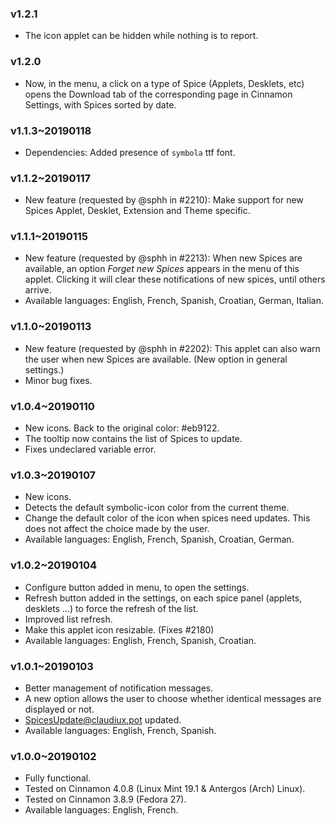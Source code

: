 ### v1.2.1
  * The icon applet can be hidden while nothing is to report.

### v1.2.0
  * Now, in the menu, a click on a type of Spice (Applets, Desklets, etc) opens the Download tab of the corresponding page in Cinnamon Settings, with Spices sorted by date.

### v1.1.3~20190118
  * Dependencies: Added presence of `symbola` ttf font.

### v1.1.2~20190117
  * New feature (requested by @sphh in #2210): Make support for new Spices Applet, Desklet, Extension and Theme specific.

### v1.1.1~20190115
  * New feature (requested by @sphh in #2213): When new Spices are available, an option _Forget new Spices_ appears in the menu of this applet. Clicking it will clear these notifications of new spices, until others arrive.
  * Available languages: English, French, Spanish, Croatian, German, Italian.

### v1.1.0~20190113
  * New feature (requested by @sphh in #2202): This applet can also warn the user when new Spices are available. (New option in general settings.)
  * Minor bug fixes.

### v1.0.4~20190110
  * New icons. Back to the original color: #eb9122.
  * The tooltip now contains the list of Spices to update.
  * Fixes undeclared variable error.

### v1.0.3~20190107
  * New icons.
  * Detects the default symbolic-icon color from the current theme.
  * Change the default color of the icon when spices need updates. This does not affect the choice made by the user.
  * Available languages: English, French, Spanish, Croatian, German.

### v1.0.2~20190104
  * Configure button added in menu, to open the settings.
  * Refresh button added in the settings, on each spice panel (applets, desklets ...) to force the refresh of the list.
  * Improved list refresh.
  * Make this applet icon resizable. (Fixes #2180)
  * Available languages: English, French, Spanish, Croatian.

### v1.0.1~20190103
  * Better management of notification messages.
  * A new option allows the user to choose whether identical messages are displayed or not.
  * SpicesUpdate@claudiux.pot updated.
  * Available languages: English, French, Spanish.

### v1.0.0~20190102
  * Fully functional.
  * Tested on Cinnamon 4.0.8 (Linux Mint 19.1 & Antergos (Arch) Linux).
  * Tested on Cinnamon 3.8.9 (Fedora 27).
  * Available languages: English, French.